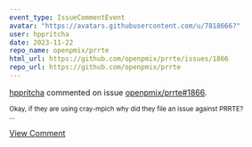 ```yaml
---
event_type: IssueCommentEvent
avatar: "https://avatars.githubusercontent.com/u/7818666?"
user: hppritcha
date: 2023-11-22
repo_name: openpmix/prrte
html_url: https://github.com/openpmix/prrte/issues/1866
repo_url: https://github.com/openpmix/prrte
---
```


<a href='https://github.com/hppritcha' target='_blank'>hppritcha</a> commented on issue <a href='https://github.com/openpmix/prrte/issues/1866' target='_blank'>openpmix/prrte#1866</a>.

<small>Okay, if they are using cray-mpich why did they file an issue against PRRTE?  ...</small>

<a href='https://github.com/openpmix/prrte/issues/1866' target='_blank'>View Comment</a>
